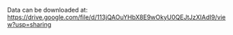 Data can be downloaded at: https://drive.google.com/file/d/113jQAOuYHbX8E9wOkyU0QEJtJzXIAdI9/view?usp=sharing 
